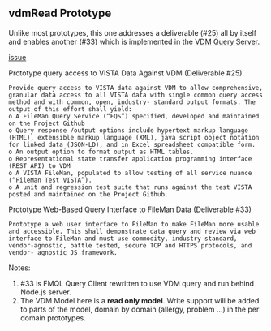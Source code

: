 ## vdmRead Prototype

Unlike most prototypes, this one addresses a deliverable (#25) all by itself and enables another (#33) which is implemented in the [VDM Query Server](https://github.com/vistadataproject/nodeVISTA/tree/master/interfaces/vdmQSS).

[issue](https://github.com/vistadataproject/VDM/issues/83)

Prototype query access to VISTA Data Against VDM (Deliverable #25)

```text
Provide query access to VISTA data against VDM to allow comprehensive, granular data access to all VISTA data with single common query access method and with common, open, industry- standard output formats. The output of this effort shall yield:
o A FileMan Query Service (“FQS”) specified, developed and maintained on the Project Github
o Query response /output options include hypertext markup language (HTML), extensible markup language (XML), java script object notation for linked data (JSON-LD), and in Excel spreadsheet compatible form.
o An output option to format output as HTML tables.
o Representational state transfer application programming interface (REST API) to VDM
o A VISTA FileMan, populated to allow testing of all service nuance (“FileMan Test VISTA”).
o A unit and regression test suite that runs against the test VISTA posted and maintained on the Project Github.
```

Prototype Web-Based Query Interface to FileMan Data (Deliverable #33)

```text
Prototype a web user interface to FileMan to make FileMan more usable and accessible. This shall demonstrate data query and review via web interface to FileMan and must use commodity, industry standard, vendor-agnostic, battle tested, secure TCP and HTTPS protocols, and vendor- agnostic JS framework.
```

Notes: 
  1. #33 is FMQL Query Client rewritten to use VDM query and run behind Node.js server.
  2. The VDM Model here is a __read only model__. Write support will be added to parts of the model, domain by domain (allergy, problem ...) in the per domain prototypes.
